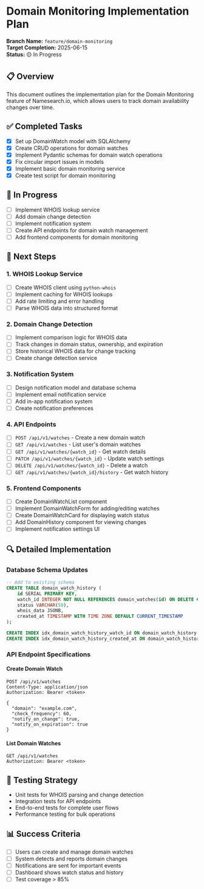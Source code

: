 # Domain Monitoring Implementation Plan

**Branch Name:** `feature/domain-monitoring`  
**Target Completion:** 2025-06-15  
**Status:** 🟡 In Progress

## 📋 Overview
This document outlines the implementation plan for the Domain Monitoring feature of Namesearch.io, which allows users to track domain availability changes over time.

## ✅ Completed Tasks
- [x] Set up DomainWatch model with SQLAlchemy
- [x] Create CRUD operations for domain watches
- [x] Implement Pydantic schemas for domain watch operations
- [x] Fix circular import issues in models
- [x] Implement basic domain monitoring service
- [x] Create test script for domain monitoring

## 🚧 In Progress
- [ ] Implement WHOIS lookup service
- [ ] Add domain change detection
- [ ] Implement notification system
- [ ] Create API endpoints for domain watch management
- [ ] Add frontend components for domain monitoring

## 📝 Next Steps

### 1. WHOIS Lookup Service
- [ ] Create WHOIS client using `python-whois`
- [ ] Implement caching for WHOIS lookups
- [ ] Add rate limiting and error handling
- [ ] Parse WHOIS data into structured format

### 2. Domain Change Detection
- [ ] Implement comparison logic for WHOIS data
- [ ] Track changes in domain status, ownership, and expiration
- [ ] Store historical WHOIS data for change tracking
- [ ] Create change detection service

### 3. Notification System
- [ ] Design notification model and database schema
- [ ] Implement email notification service
- [ ] Add in-app notification system
- [ ] Create notification preferences

### 4. API Endpoints
- [ ] `POST /api/v1/watches` - Create a new domain watch
- [ ] `GET /api/v1/watches` - List user's domain watches
- [ ] `GET /api/v1/watches/{watch_id}` - Get watch details
- [ ] `PATCH /api/v1/watches/{watch_id}` - Update watch settings
- [ ] `DELETE /api/v1/watches/{watch_id}` - Delete a watch
- [ ] `GET /api/v1/watches/{watch_id}/history` - Get watch history

### 5. Frontend Components
- [ ] Create DomainWatchList component
- [ ] Implement DomainWatchForm for adding/editing watches
- [ ] Create DomainWatchCard for displaying watch status
- [ ] Add DomainHistory component for viewing changes
- [ ] Implement notification settings UI

## 🔍 Detailed Implementation

### Database Schema Updates
```sql
-- Add to existing schema
CREATE TABLE domain_watch_history (
    id SERIAL PRIMARY KEY,
    watch_id INTEGER NOT NULL REFERENCES domain_watches(id) ON DELETE CASCADE,
    status VARCHAR(50),
    whois_data JSONB,
    created_at TIMESTAMP WITH TIME ZONE DEFAULT CURRENT_TIMESTAMP
);

CREATE INDEX idx_domain_watch_history_watch_id ON domain_watch_history(watch_id);
CREATE INDEX idx_domain_watch_history_created_at ON domain_watch_history(created_at);
```

### API Endpoint Specifications

#### Create Domain Watch
```http
POST /api/v1/watches
Content-Type: application/json
Authorization: Bearer <token>

{
  "domain": "example.com",
  "check_frequency": 60,
  "notify_on_change": true,
  "notify_on_expiration": true
}
```

#### List Domain Watches
```http
GET /api/v1/watches
Authorization: Bearer <token>
```

## 🧪 Testing Strategy
- Unit tests for WHOIS parsing and change detection
- Integration tests for API endpoints
- End-to-end tests for complete user flows
- Performance testing for bulk operations

## 📊 Success Criteria
- [ ] Users can create and manage domain watches
- [ ] System detects and reports domain changes
- [ ] Notifications are sent for important events
- [ ] Dashboard shows watch status and history
- [ ] Test coverage > 85%
